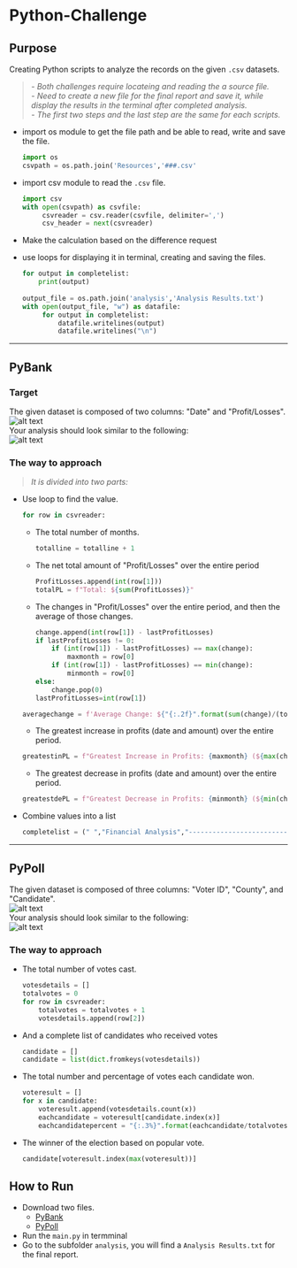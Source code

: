 # Python-Challenge
## Purpose
Creating Python scripts to analyze the records on the given `.csv` datasets.<br />
> *- Both challenges require locateing and reading the a source file.*<br />
> *- Need to create a new file for the final report and save it, while display the results in the terminal after completed analysis.*<br />
> *- The first two steps and the last step are the same for each scripts.*<br />

- import os module to get the file path and be able to read, write and save the file.
  ``` Python
  import os
  csvpath = os.path.join('Resources','###.csv' 
  ```
- import csv module to read the `.csv` file.
  ``` Python
  import csv
  with open(csvpath) as csvfile:
       csvreader = csv.reader(csvfile, delimiter=',')
       csv_header = next(csvreader)
  ```
- Make the calculation based on the difference request
 
- use loops for displaying it in terminal, creating and saving the files.<br />
  ``` Python
  for output in completelist:
      print(output)
      
  output_file = os.path.join('analysis','Analysis Results.txt')
  with open(output_file, "w") as datafile:
       for output in completelist:
           datafile.writelines(output)
           datafile.writelines("\n")
  ```
--- 

## PyBank
### Target
The given dataset is composed of two columns: "Date" and "Profit/Losses".<br />
![alt text](https://github.com/Ash-Tao/python-challenge/blob/main/Image/PyBank%20Resources%20Datasets%20.png)<br />
Your analysis should look similar to the following:<br />
![alt text](https://github.com/Ash-Tao/python-challenge/blob/main/Image/Results%20for%20PyBank.png)<br />

### The way to approach
> *It is divided into two parts:*<br />
- Use loop to find the value.<br />
  ``` python
  for row in csvreader:
  ```
  - The total number of months.
    ``` python
    totalline = totalline + 1
    ```
  - The net total amount of "Profit/Losses" over the entire period
    ``` Python
    ProfitLosses.append(int(row[1]))
    totalPL = f"Total: ${sum(ProfitLosses)}"
    ```
  - The changes in "Profit/Losses" over the entire period, and then the average of those changes.
    ``` Python
    change.append(int(row[1]) - lastProfitLosses)
    if lastProfitLosses != 0:
        if (int(row[1]) - lastProfitLosses) == max(change):
            maxmonth = row[0]
        if (int(row[1]) - lastProfitLosses) == min(change):
            minmonth = row[0]
    else:
        change.pop(0)
    lastProfitLosses=int(row[1])
    ```
  ``` Python
  averagechange = f'Average Change: ${"{:.2f}".format(sum(change)/(totalline-1))}'
  ```
  - The greatest increase in profits (date and amount) over the entire period.
  ``` Python
  greatestinPL = f"Greatest Increase in Profits: {maxmonth} (${max(change)})"
  ```
  - The greatest decrease in profits (date and amount) over the entire period.
  ``` Python
  greatestdePL = f"Greatest Decrease in Profits: {minmonth} (${min(change)})"
  ```
- Combine values into a list<br />
  ``` Python
  completelist = (" ","Financial Analysis","-----------------------------------",totalmonths,totalPL,averagechange,greatestinPL,greatestdePL)
  ```
---

## PyPoll
The given dataset is composed of three columns: "Voter ID", "County", and "Candidate".<br />
![alt text](https://github.com/Ash-Tao/python-challenge/blob/main/Image/PyPoll%20Resources%20Datasets%20.png)<br />
Your analysis should look similar to the following:<br />
![alt text](https://github.com/Ash-Tao/python-challenge/blob/main/Image/Results%20for%20PyPoll.png)<br />
### The way to approach
- The total number of votes cast.
  ``` Python
  votesdetails = []
  totalvotes = 0
  for row in csvreader:
      totalvotes = totalvotes + 1
      votesdetails.append(row[2])   
    ```
- And a complete list of candidates who received votes
  ``` python
  candidate = []
  candidate = list(dict.fromkeys(votesdetails))
  ```
- The total number and percentage of votes each candidate won.
  ``` python
  voteresult = []
  for x in candidate:
      voteresult.append(votesdetails.count(x))
      eachcandidate = voteresult[candidate.index(x)]
      eachcandidatepercent = "{:.3%}".format(eachcandidate/totalvotes)
- The winner of the election based on popular vote.
  ``` Python
  candidate[voteresult.index(max(voteresult))]
  ```
## How to Run
- Download two files.
  - [PyBank](https://github.com/Ash-Tao/python-challenge/tree/main/PyBank)<br />
  - [PyPoll](https://github.com/Ash-Tao/python-challenge/tree/main/PyPoll)<br />
- Run the `main.py` in termminal
- Go to the subfolder `analysis`, you will find a `Analysis Results.txt` for the final report.
